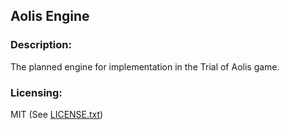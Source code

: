 ## Aolis Engine


### **Description:**

The planned engine for implementation in the Trial of Aolis game.


### **Licensing:**

MIT (See [LICENSE.txt](LICENSE.txt))
